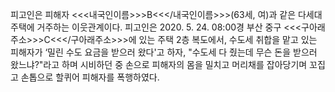 피고인은 피해자 <<<내국인이름>>>B<<</내국인이름>>>(63세, 여)과 같은 다세대 주택에 거주하는 이웃관계이다.
피고인은 2020. 5. 24. 08:00경 부산 중구 <<<구아래주소>>>C<<</구아래주소>>>에 있는 주택 2층 복도에서, 수도세 취합을 맡고 있는 피해자가 ‘밀린 수도 요금을 받으러 왔다'고 하자, "수도세 다 줬는데 무슨 돈을 받으러 왔느냐?"라고 하며 시비하던 중 손으로 피해자의 몸을 밀치고 머리채를 잡아당기며 꼬집고 손톱으로 할퀴어 피해자를 폭행하였다.